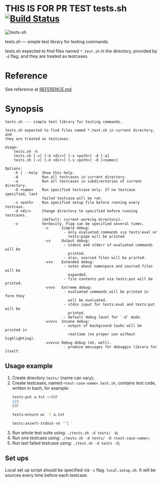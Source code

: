 THIS IS FOR PR TEST
tests.sh [![Build Status](https://travis-ci.org/reconquest/tests.sh.svg?branch=master)](https://travis-ci.org/reconquest/tests.sh)
========

![tests-sh](https://cloud.githubusercontent.com/assets/674812/14815361/c029d328-0bcc-11e6-91b6-4f27c872d060.gif)

tests.sh — simple test library for testing commands.

tests.sh expected to find files named `*.test.sh` in the directory, provided by
`-d` flag, and they are treated as testcases.

# Reference

See reference at [REFERENCE.md](REFERENCE.md).

# Synopsis

```
tests.sh --- simple test library for testing commands.

tests.sh expected to find files named *.test.sh in current directory, and
they are treated as testcases.

Usage:
    tests.sh -h
    tests.sh [-v] [-d <dir>] [-s <path>] -A [-a]
    tests.sh [-v] [-d <dir>] [-s <path>] -O [<name>]

Options:
    -h | --help  Show this help.
    -A           Run all testcases in current directory.
    -a           Run all testcases in subdirectories of current directory.
    -O <name>    Run specified testcase only. If no testcase specified, last
                 failed testcase will be ran.
    -s <path>    Run specified setup file before running every testcase.
    -d <dir>     Change directory to specified before running testcases.
                 [default: current working directory].
    -v           Verbosity. Flag can be specified several times.
                  -v      Simple debug:
                           - only evaluated commands via tests:eval or
                             tests:pipe will be printed
                  -vv     Output debug:
                           - stdout and stderr of evaluated commands will be
                             printed.
                           - also, sourced files will be printed.
                  -vvv    Extended debug:
                           - notes about namespace and sourced files will be
                             expanded.
                           - file contents put via tests:put will be printed.
                  -vvvv   Extreme debug:
                           - evaluated commands will be printed in form they
                             will be evaluated.
                           - stdin input for tests:eval and tests:put will be
                             printed.
                           - default debug level for `-O` mode.
                  -vvvvv  Insane debug:
                           - output of background tasks will be printed in
                             realtime (no proper use without highlighting).
                  -vvvvvv Debug debug (oh, well).
                           - produce messages for debuggin library for itself.
```

## Usage example

1. Create directory `tests/` (name can vary);
2. Create testcases, named `<test-case-name>.test.sh`, contains test code,
   written in bash, for example:
   ```bash
   tests:put a.txt <<EOF
   123
   EOF

   tests:ensure wc -l a.txt

   tests:assert-stdout-re '^1 '
   ```
4. Run whole test suite using: `./tests.sh -d tests/ -A`;
5. Run one testcase using: `./tests.sh -d tests/ -O <test-case-name>`;
6. Run last failed testcase using: `./test.sh -d tests -O`;

## Set ups

Local set up script should be specified via `-s` flag. `local.setup.sh`. It
will be sources every time before each testcase.
